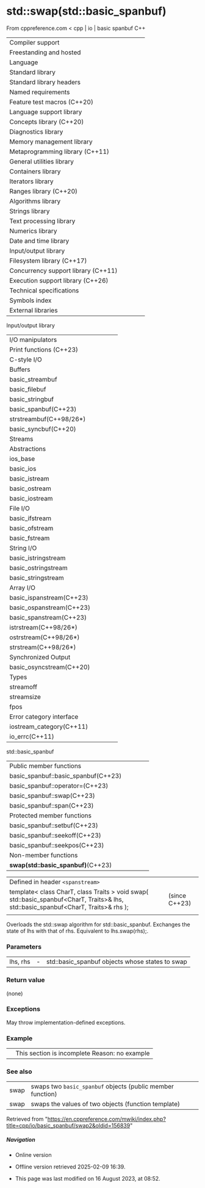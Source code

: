 # std::swap(std::basic_spanbuf)

From cppreference.com
< cpp‎ | io‎ | basic spanbuf
C++

|  |  |  |  |  |
| --- | --- | --- | --- | --- |
| Compiler support | | | | |
| Freestanding and hosted | | | | |
| Language | | | | |
| Standard library | | | | |
| Standard library headers | | | | |
| Named requirements | | | | |
| Feature test macros (C++20) | | | | |
| Language support library | | | | |
| Concepts library (C++20) | | | | |
| Diagnostics library | | | | |
| Memory management library | | | | |
| Metaprogramming library (C++11) | | | | |
| General utilities library | | | | |
| Containers library | | | | |
| Iterators library | | | | |
| Ranges library (C++20) | | | | |
| Algorithms library | | | | |
| Strings library | | | | |
| Text processing library | | | | |
| Numerics library | | | | |
| Date and time library | | | | |
| Input/output library | | | | |
| Filesystem library (C++17) | | | | |
| Concurrency support library (C++11) | | | | |
| Execution support library (C++26) | | | | |
| Technical specifications | | | | |
| Symbols index | | | | |
| External libraries | | | | |

Input/output library

|  |  |  |  |  |
| --- | --- | --- | --- | --- |
| I/O manipulators | | | | |
| Print functions (C++23) | | | | |
| C-style I/O | | | | |
| Buffers | | | | |
| basic_streambuf | | | | |
| basic_filebuf | | | | |
| basic_stringbuf | | | | |
| basic_spanbuf(C++23) | | | | |
| strstreambuf(C++98/26\*) | | | | |
| basic_syncbuf(C++20) | | | | |
| Streams | | | | |
| Abstractions | | | | |
| ios_base | | | | |
| basic_ios | | | | |
| basic_istream | | | | |
| basic_ostream | | | | |
| basic_iostream | | | | |
| File I/O | | | | |
| basic_ifstream | | | | |
| basic_ofstream | | | | |
| basic_fstream | | | | |
| String I/O | | | | |
| basic_istringstream | | | | |
| basic_ostringstream | | | | |
| basic_stringstream | | | | |
| Array I/O | | | | |
| basic_ispanstream(C++23) | | | | |
| basic_ospanstream(C++23) | | | | |
| basic_spanstream(C++23) | | | | |
| istrstream(C++98/26\*) | | | | |
| ostrstream(C++98/26\*) | | | | |
| strstream(C++98/26\*) | | | | |
| Synchronized Output | | | | |
| basic_osyncstream(C++20) | | | | |
| Types | | | | |
| streamoff | | | | |
| streamsize | | | | |
| fpos | | | | |
| Error category interface | | | | |
| iostream_category(C++11) | | | | |
| io_errc(C++11) | | | | |

std::basic_spanbuf

|  |  |  |  |  |
| --- | --- | --- | --- | --- |
| Public member functions | | | | |
| basic_spanbuf::basic_spanbuf(C++23) | | | | |
| basic_spanbuf::operator=(C++23) | | | | |
| basic_spanbuf::swap(C++23) | | | | |
| basic_spanbuf::span(C++23) | | | | |
| Protected member functions | | | | |
| basic_spanbuf::setbuf(C++23) | | | | |
| basic_spanbuf::seekoff(C++23) | | | | |
| basic_spanbuf::seekpos(C++23) | | | | |
| Non-member functions | | | | |
| ****swap(std::basic_spanbuf)****(C++23) | | | | |

|  |  |  |
| --- | --- | --- |
| Defined in header `<spanstream>` |  |  |
| template< class CharT, class Traits >  void swap( std::basic_spanbuf<CharT, Traits>& lhs, std::basic_spanbuf<CharT, Traits>& rhs ); |  | (since C++23) |
|  |  |  |

Overloads the std::swap algorithm for std::basic_spanbuf. Exchanges the state of lhs with that of rhs. Equivalent to lhs.swap(rhs);.

### Parameters

|  |  |  |
| --- | --- | --- |
| lhs, rhs | - | std::basic_spanbuf objects whose states to swap |

### Return value

(none)

### Exceptions

May throw implementation-defined exceptions.

### Example

|  |  |
| --- | --- |
|  | This section is incomplete Reason: no example |

### See also

|  |  |
| --- | --- |
| swap | swaps two `basic_spanbuf` objects   (public member function) |
| swap | swaps the values of two objects   (function template) |

Retrieved from "<https://en.cppreference.com/mwiki/index.php?title=cpp/io/basic_spanbuf/swap2&oldid=156839>"

##### Navigation

- Online version
- Offline version retrieved 2025-02-09 16:39.

- This page was last modified on 16 August 2023, at 08:52.